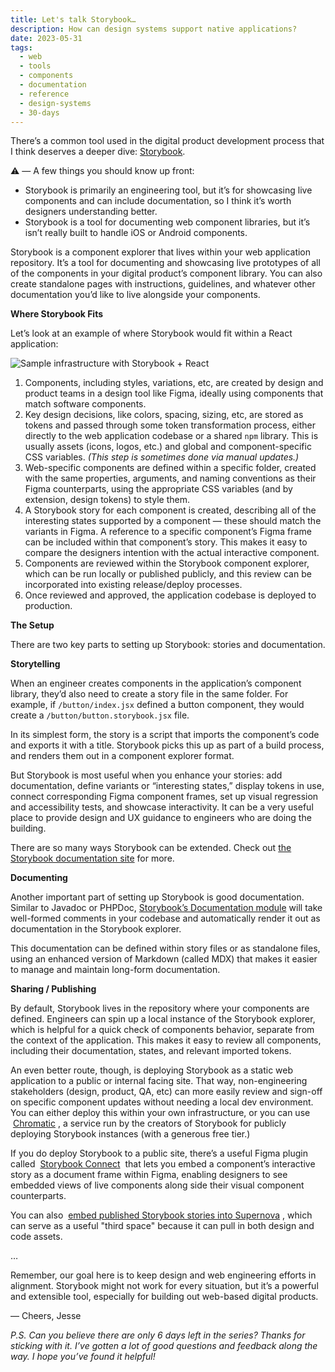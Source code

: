 ```yaml
---
title: Let's talk Storybook…
description: How can design systems support native applications?
date: 2023-05-31
tags:
  - web
  - tools
  - components
  - documentation
  - reference
  - design-systems
  - 30-days
---
```


There’s a common tool used in the digital product development process that I think deserves a deeper dive: [Storybook](https://storybook.js.org/).

⚠️ — A few things you should know up front: 

- Storybook is primarily an engineering tool, but it’s for showcasing live components and can include documentation, so I think it’s worth designers understanding better.
- Storybook is a tool for documenting web component libraries, but it’s isn’t really built to handle iOS or Android components.

Storybook is a component explorer that lives within your web application repository. It’s a tool for documenting and showcasing live prototypes of all of the components in your digital product’s component library. You can also create standalone pages with instructions, guidelines, and whatever other documentation you’d like to live alongside your components. 

**Where Storybook Fits**

Let’s look at an example of where Storybook would fit within a React application:

![Sample infrastructure with Storybook + React](/assets/i/storybook-infrastructure.png)

1. Components, including styles, variations, etc, are created by design and product teams in a design tool like Figma, ideally using components that match software components.
2. Key design decisions, like colors, spacing, sizing, etc, are stored as tokens and passed through some token transformation process, either directly to the web application codebase or a shared `npm` library. This is usually assets (icons, logos, etc.) and global and component-specific CSS variables. *(This step is sometimes done via manual updates.)*
3. Web-specific components are defined within a specific folder, created with the same properties, arguments, and naming conventions as their Figma counterparts, using the appropriate CSS variables (and by extension, design tokens) to style them.
4. A Storybook story for each component is created, describing all of the interesting states supported by a component — these should match the variants in Figma. A reference to a specific component’s Figma frame can be included within that component’s story. This makes it easy to compare the designers intention with the actual interactive component.
5. Components are reviewed within the Storybook component explorer, which can be run locally or published publicly, and this review can be incorporated into existing release/deploy processes.
6. Once reviewed and approved, the application codebase is deployed to production.

**The Setup**

There are two key parts to setting up Storybook: stories and documentation.

**Storytelling**

When an engineer creates components in the application’s component library, they’d also need to create a story file in the same folder. For example, if `/button/index.jsx` defined a button component, they would create a `/button/button.storybook.jsx` file. 

In its simplest form, the story is a script that imports the component’s code and exports it with a title. Storybook picks this up as part of a build process, and renders them out in a component explorer format. 

But Storybook is most useful when you enhance your stories: add documentation, define variants or “interesting states,” display tokens in use, connect corresponding Figma component frames, set up visual regression and accessibility tests, and showcase interactivity. It can be a very useful place to provide design and UX guidance to engineers who are doing the building.

There are so many ways Storybook can be extended. Check out [the Storybook documentation site](https://storybook.js.org/docs/react/why-storybook) for more.

**Documenting**

Another important part of setting up Storybook is good documentation. Similar to Javadoc or PHPDoc, [Storybook’s Documentation module](https://storybook.js.org/addons/@storybook/addon-docs) will take well-formed comments in your codebase and automatically render it out as documentation in the Storybook explorer.

This documentation can be defined within story files or as standalone files, using an enhanced version of Markdown (called MDX) that makes it easier to manage and maintain long-form documentation.

**Sharing / Publishing**

By default, Storybook lives in the repository where your components are defined. Engineers can spin up a local instance of the Storybook explorer, which is helpful for a quick check of components behavior, separate from the context of the application. This makes it easy to review all components, including their documentation, states, and relevant imported tokens. 

An even better route, though, is deploying Storybook as a static web application to a public or internal facing site. That way, non-engineering stakeholders (design, product, QA, etc) can more easily review and sign-off on specific component updates without needing a local dev environment. You can either deploy this within your own infrastructure, or you can use  [Chromatic](https://www.chromatic.com/) , a service run by the creators of Storybook for publicly deploying Storybook instances (with a generous free tier.)

If you do deploy Storybook to a public site, there’s a useful Figma plugin called  [Storybook Connect](https://www.figma.com/community/plugin/1056265616080331589/Storybook-Connect)  that lets you embed a component’s interactive story as a document frame within Figma, enabling designers to see embedded views of live components along side their visual component counterparts.

You can also  [embed published Storybook stories into Supernova](https://learn.supernova.io/latest/documentation/types-of-blocks/code/storybook.html) , which can serve as a useful "third space" because it can pull in both design and code assets.

…

Remember, our goal here is to keep design and web engineering efforts in alignment. Storybook might not work for every situation, but it’s a powerful and extensible tool, especially for building out web-based digital products.

—
Cheers,
Jesse

*P.S. Can you believe there are only 6 days left in the series? Thanks for sticking with it. I’ve gotten a lot of good questions and feedback along the way. I hope you’ve found it helpful!*